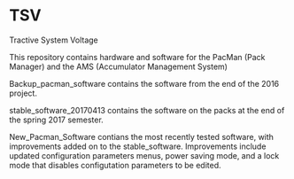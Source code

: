 # TSV
Tractive System Voltage

This repository contains hardware and software for the PacMan (Pack Manager) and the AMS (Accumulator Management System)

Backup_pacman_software contains the software from the end of the 2016 project.

stable_software_20170413 contains the software on the packs at the end of the spring 2017 semester.

New_Pacman_Software contians the most recently tested software, with improvements added on to the stable_software.
Improvements include updated configuration parameters menus, power saving mode, and a lock mode that disables configutation
parameters to be edited.
